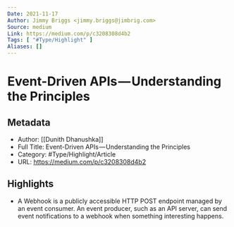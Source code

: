 ```yaml
---
Date: 2021-11-17
Author: Jimmy Briggs <jimmy.briggs@jimbrig.com>
Source: medium
Link: https://medium.com/p/c3208308d4b2
Tags: [ "#Type/Highlight" ]
Aliases: []
---
```

# Event-Driven APIs — Understanding the Principles

## Metadata
- Author: [[Dunith Dhanushka]]
- Full Title: Event-Driven APIs — Understanding the Principles
- Category: #Type/Highlight/Article
- URL: https://medium.com/p/c3208308d4b2

## Highlights
- A Webhook is a publicly accessible HTTP POST endpoint managed by an event consumer. An event producer, such as an API server, can send event notifications to a webhook when something interesting happens.

